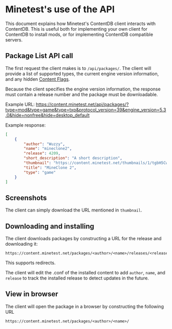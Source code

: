 # Minetest's use of the API

This document explains how Minetest's ContentDB client interacts with ContentDB.
This is useful both for implementing your own client for ContentDB to install mods, 
or for implementing ContentDB compatible servers.

## Package List API call

The first request the client makes is to `/api/packages/`.
The client will provide a list of supported types, the current engine version information,
and any hidden [Content Flags](https://content.minetest.net/help/content_flags/).

Because the client specifies the engine version information, the response must contain a release
number and the package must be downloadable.

Example URL:
<https://content.minetest.net/api/packages/?type=mod&type=game&type=txp&protocol_version=39&engine_version=5.3.0&hide=nonfree&hide=desktop_default>

Example response:

```json
[
    {
        "author": "Wuzzy",
        "name": "mineclone2",
        "release": 4209,
        "short_description": "A short description",
        "thumbnail": "https://content.minetest.net/thumbnails/1/tgbH5CwlAZ.jpg",
        "title": "MineClone 2",
        "type": "game"
    }
]
```

## Screenshots

The client can simply download the URL mentioned in `thumbnail`.

## Downloading and installing

The client downloads packages by constructing a URL for the release and downloading it:

```
https://content.minetest.net/packages/<author>/<name>/releases/<release>/download/
```

This supports redirects.

The client will edit the .conf of the installed content to add `author`, `name`, and `release` to
track the installed release to detect updates in the future.

## View in browser

The client will open the package in a browser by constructing the following URL

```
https://content.minetest.net/packages/<author>/<name>/
```
